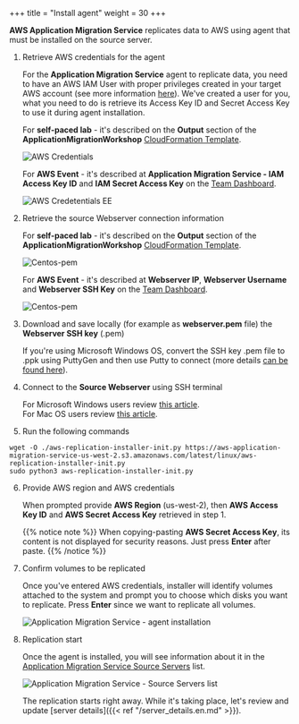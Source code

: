 +++
title = "Install agent"
weight = 30
+++

**AWS Application Migration Service** replicates data to AWS using agent that must be installed on the source server.

1. Retrieve AWS credentials for the agent

    For the **Application Migration Service** agent to replicate data, you need to have an AWS IAM User with proper privileges created in your target AWS account (see more information <a href="https://docs.aws.amazon.com/mgn/latest/ug/credentials.html">here</a>). We've created a user for you, what you need to do is retrieve its Access Key ID and Secret Access Key to use it during agent installation.

    For **self-paced lab** - it's described on the **Output** section of the **ApplicationMigrationWorkshop** <a href="https://us-west-2.console.aws.amazon.com/cloudformation/home?region=us-west-2#/" target="_blank">CloudFormation Template</a>.

    ![AWS Credentials](/app_mig_serv/install_agent_credentials.en.png)    

    For **AWS Event** - it's described at **Application Migration Service - IAM Access Key ID** and **IAM Secret Access Key** on the <a href="https://dashboard.eventengine.run/dashboard" target="_blank">Team Dashboard</a>.    

    ![AWS Credetentials EE](/app_mig_serv/ee_credentials.en.png)

2. Retrieve the source Webserver connection  information

    For **self-paced lab** - it's described on the **Output** section of the **ApplicationMigrationWorkshop** <a href="https://us-west-2.console.aws.amazon.com/cloudformation/home?region=us-west-2#/" target="_blank">CloudFormation Template</a>.

    ![Centos-pem](/ce/webserver-self-paced-info.png)    

    For **AWS Event** - it's described at **Webserver IP**, **Webserver Username** and **Webserver SSH Key** on the <a href="https://dashboard.eventengine.run/dashboard" target="_blank">Team Dashboard</a>.

    ![Centos-pem](/ce/Centos-pem.png)

3. Download and save locally (for example as **webserver.pem** file) the **Webserver SSH key** (.pem) 

    If you're using Microsoft Windows OS, convert the SSH key .pem file to .ppk using PuttyGen and then use Putty to connect (more details <a href="https://docs.aws.amazon.com/AWSEC2/latest/UserGuide/putty.html" target="_blank">can be found here</a>).  

4. Connect to the **Source Webserver** using SSH terminal

    For Microsoft Windows users review <a href="https://docs.aws.amazon.com/AWSEC2/latest/UserGuide/putty.html" target="_blank">this article</a>.  
    For Mac OS users review <a href="https://docs.aws.amazon.com/quickstarts/latest/vmlaunch/step-2-connect-to-instance.html#sshclient" target="_blank">this article</a>.

5. Run the following commands

```shell
wget -O ./aws-replication-installer-init.py https://aws-application-migration-service-us-west-2.s3.amazonaws.com/latest/linux/aws-replication-installer-init.py
sudo python3 aws-replication-installer-init.py
```

6. Provide AWS region and AWS credentials

    When prompted provide **AWS Region** (us-west-2), then **AWS Access Key ID** and **AWS Secret Access Key** retrieved in step 1.

    {{% notice note %}}  When copying-pasting **AWS Secret Access Key**, its content is not displayed for security reasons. Just press **Enter** after paste.
{{% /notice %}}   

7. Confirm volumes to be replicated

    Once you've entered AWS credentials, installer will identify volumes attached to the system and prompt you to choose which disks you want to replicate. Press **Enter** since we want to replicate all volumes.

    ![Application Migration Service - agent installation](/app_mig_serv/install_agent.en.png)

8. Replication start

    Once the agent is installed, you will see information about it in the <a href="https://us-west-2.console.aws.amazon.com/mgn/home?region=us-west-2#/sourceServers">Application Migration Service Source Servers</a> list.

    ![Application Migration Service - Source Servers list](/app_mig_serv/source_servers.en.png)

    The replication starts right away. While it's taking place, let's review and update [server details]({{< ref "/server_details.en.md" >}}).

